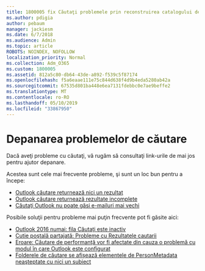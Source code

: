 ```yaml
---
title: 1800005 fix Căutaţi problemele prin reconstruirea catalogului de căutare instantanee
ms.author: pdigia
author: pebaum
manager: jackiesm
ms.date: 6/7/2018
ms.audience: Admin
ms.topic: article
ROBOTS: NOINDEX, NOFOLLOW
localization_priority: Normal
ms.collection: Adm_O365
ms.custom: 1800005
ms.assetid: 812a5c80-db64-43de-a892-f539c5f87174
ms.openlocfilehash: f5a6eaae111e75c844d638f4d9b4eda5280ab42a
ms.sourcegitcommit: 67535d801ba448e6ea7131fdebbc0e7ae9beffe2
ms.translationtype: MT
ms.contentlocale: ro-RO
ms.lasthandoff: 05/10/2019
ms.locfileid: "33867950"
---
```

# <a name="troubleshoot-search-issues"></a>Depanarea problemelor de căutare

Dacă aveţi probleme cu căutaţi, vă rugăm să consultaţi link-urile de mai jos pentru ajutor depanare.

Acestea sunt cele mai frecvente probleme, şi sunt un loc bun pentru a începe:
- [Outlook căutare returnează nici un rezultat](https://support.office.com/article/2556b11f-f4d8-46be-b0a7-de33a3f4f066#bkmk_noresults)
- [Outlook căutare returnează rezultate incomplete](https://support.office.com/article/2556b11f-f4d8-46be-b0a7-de33a3f4f066#bkmk_incompleteresults)
- [Căutaţi Outlook nu poate găsi e-mailuri mai vechi](https://support.office.com/article/2556b11f-f4d8-46be-b0a7-de33a3f4f066#bkmk_olderemails)

Posibile soluţii pentru probleme mai puţin frecvente pot fi găsite aici:
- [Outlook 2016 numai: fila Căutaţi este inactiv](https://support.office.com/article/2556b11f-f4d8-46be-b0a7-de33a3f4f066#bkmk_greytab)
- [Cutie poştală partajată: Probleme cu Rezultatele cautarii](https://support.office.com/article/2556b11f-f4d8-46be-b0a7-de33a3f4f066#bkmk_sharedmailbox)
- [Eroare: Căutare de performanţă vor fi afectate din cauza o problemă cu modul în care Outlook este configurat](https://support.office.com/article/51c9d2c7-a3db-4358-afdf-50d3a9e57039)
- [Folderele de căutare se afișează elementele de PersonMetadata neaşteptate cu nici un subiect](https://support.microsoft.com/en-us/help/4035436/outlook-search-folders-show-items-with-blank-subject)